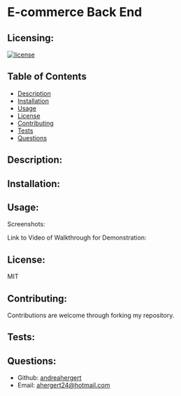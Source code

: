 # E-commerce Back End

## Licensing:
[![license](https://img.shields.io/badge/license-MIT-blue)](https://shields.io)

## Table of Contents 
- [Description](#description)
- [Installation](#installation)
- [Usage](#usage)
- [License](#license)
- [Contributing](#contributing)
- [Tests](#tests)
- [Questions](#questions)

## Description:


## Installation:


## Usage:



Screenshots:


Link to Video of Walkthrough for Demonstration:




## License:
MIT

## Contributing:
Contributions are welcome through forking my repository.

## Tests:


## Questions:
- Github: [andreahergert](https://github.com/andreahergert)
- Email: ahergert24@hotmail.com 